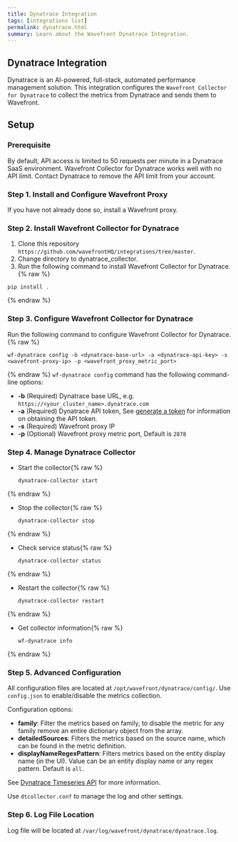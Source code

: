 ```yaml
---
title: Dynatrace Integration
tags: [integrations list]
permalink: dynatrace.html
summary: Learn about the Wavefront Dynatrace Integration.
---
```

## Dynatrace Integration

Dynatrace is an AI-powered, full-stack, automated performance management solution.  This integration configures the `Wavefront Collector for Dynatrace` to collect the metrics from Dynatrace and sends them to Wavefront.
## Setup

### Prerequisite
By default, API access is limited to 50 requests per minute in a Dynatrace SaaS environment. Wavefront Collector for Dynatrace works well with no API limit. Contact Dynatrace to remove the API limit from your account.

### Step 1. Install and Configure Wavefront Proxy
If you have not already done so, install a Wavefront proxy.

### Step 2. Install Wavefront Collector for Dynatrace
1. Clone this repository `https://github.com/wavefrontHQ/integrations/tree/master`.
2. Change directory to dynatrace_collector.
3. Run the following command to install Wavefront Collector for Dynatrace.
{% raw %}
```
pip install .
```
{% endraw %}

### Step 3. Configure Wavefront Collector for Dynatrace
Run the following command to configure Wavefront Collector for Dynatrace.{% raw %}
```
wf-dynatrace config -b <dynatrace-base-url> -a <dynatrace-api-key> -s <wavefront-proxy-ip> -p <wavefront_proxy_metric_port>
```
{% endraw %}
`wf-dynatrace config` command has the following command-line options:  
  
* **-b** (Required) Dynatrace base URL, e.g. `https://<your_cluster_name>.dynatrace.com`
* **-a** (Required) Dynatrace API token, See [generate a token](https://www.dynatrace.com/support/help/extend-dynatrace/dynatrace-api/basics/dynatrace-api-authentication/) for information on obtaining the API token.
* **-s** (Required) Wavefront proxy IP
* **-p** (Optional) Wavefront proxy metric port, Default is `2878`   

### Step 4. Manage Dynatrace Collector
- Start the collector{% raw %}
    ```
    dynatrace-collector start
    ```
{% endraw %}
- Stop the collector{% raw %}
    ```
    dynatrace-collector stop
    ```
{% endraw %}
- Check service status{% raw %}
    ```
    dynatrace-collector status
    ```
{% endraw %}
- Restart the collector{% raw %}
    ```
    dynatrace-collector restart
    ```
{% endraw %}
- Get collector information{% raw %}
    ```
    wf-dynatrace info
    ```
{% endraw %}

### Step 5. Advanced Configuration
All configuration files are located at `/opt/wavefront/dynatrace/config/`.
Use `config.json` to enable/disable the metrics collection.

Configuration options:
* **family**:  Filter the metrics based on family, to disable the metric for any family remove an entire dictionary object from the array.
* **detailedSources**: Filters the metrics based on the source name, which can be found in the metric definition.
* **displayNameRegexPattern**: Filters metrics based on the entity display name (in the UI). Value can be an entity display name or any regex pattern. Default is `all`.

See [Dynatrace Timeseries API](https://www.dynatrace.com/support/help/extend-dynatrace/dynatrace-api/environment-api/timeseries/) for more information.

Use `dtcollector.conf` to manage the log and other settings.

### Step 6. Log File Location
Log file will be located at `/var/log/wavefront/dynatrace/dynatrace.log`.



